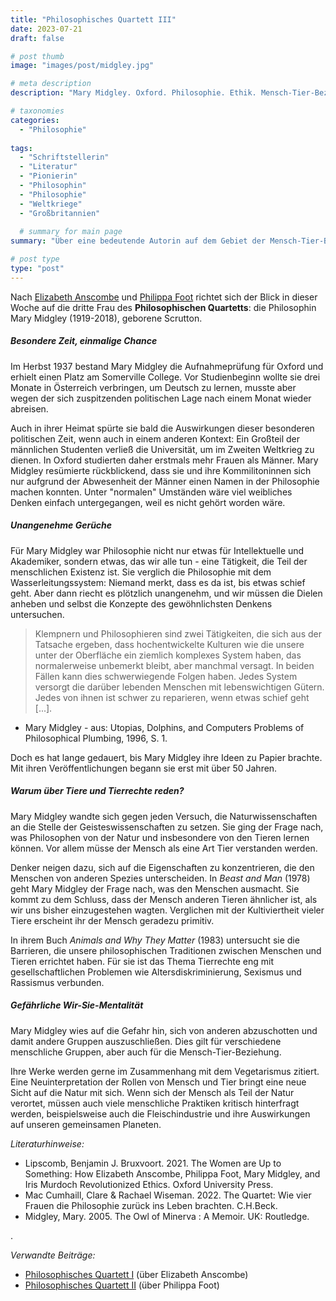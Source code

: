 ```yaml
---
title: "Philosophisches Quartett III"
date: 2023-07-21
draft: false

# post thumb
image: "images/post/midgley.jpg"

# meta description
description: "Mary Midgley. Oxford. Philosophie. Ethik. Mensch-Tier-Beziehung. Tendenz, die Wissenschaft zu missverstehen. Unangenehme Gerüche. Gefährliche Wir-Sie-Mentalität. Philosophisches Quartett. Tiere und Tierrechte. Philosophie und Klempnern. Tierrechte, Altersdiskriminierung, Sexismus, Rassismus."

# taxonomies
categories:
  - "Philosophie"
  
tags:
  - "Schriftstellerin"
  - "Literatur"
  - "Pionierin"
  - "Philosophin"
  - "Philosophie"
  - "Weltkriege"
  - "Großbritannien"
  
  # summary for main page
summary: "Über eine bedeutende Autorin auf dem Gebiet der Mensch-Tier-Beziehung sowie über Gemeinsamkeiten zwischen der Klempnerei und der Philosophie: die britische Philosophin Mary Midgley (1919-2018)."

# post type
type: "post"
---
```


Nach [Elizabeth Anscombe](https://www.erinnermich.eu/blog/anscombe/) und [Philippa Foot](https://www.erinnermich.eu/blog/foot/) richtet sich der Blick in dieser Woche auf die dritte Frau des **Philosophischen Quartetts**: die Philosophin Mary Midgley (1919-2018), geborene Scrutton.

##### Besondere Zeit, einmalige Chance

Im Herbst 1937 bestand Mary Midgley die Aufnahmeprüfung für Oxford und erhielt einen Platz am Somerville College. Vor Studienbeginn wollte sie drei Monate in Österreich verbringen, um Deutsch zu lernen, musste aber wegen der sich zuspitzenden politischen Lage nach einem Monat wieder abreisen. 
 
Auch in ihrer Heimat spürte sie bald die Auswirkungen dieser besonderen politischen Zeit, wenn auch in einem anderen Kontext: Ein Großteil der männlichen Studenten verließ die Universität, um im Zweiten Weltkrieg zu dienen. In Oxford studierten daher erstmals mehr Frauen als Männer. Mary Midgley resümierte rückblickend, dass sie und ihre Kommilitoninnen sich nur aufgrund der Abwesenheit der Männer einen Namen in der Philosophie machen konnten. Unter "normalen" Umständen wäre viel weibliches Denken einfach untergegangen, weil es nicht gehört worden wäre.

##### Unangenehme Gerüche

Für Mary Midgley war Philosophie nicht nur etwas für Intellektuelle und Akademiker, sondern etwas, das wir alle tun - eine Tätigkeit, die Teil der menschlichen Existenz ist. Sie verglich die Philosophie mit dem Wasserleitungssystem: Niemand merkt, dass es da ist, bis etwas schief geht. Aber dann riecht es plötzlich unangenehm, und wir müssen die Dielen anheben und selbst die Konzepte des gewöhnlichsten Denkens untersuchen.

>Klempnern und Philosophieren sind zwei Tätigkeiten, die sich aus der Tatsache ergeben, dass hochentwickelte Kulturen wie die unsere unter der Oberfläche ein ziemlich komplexes System haben, das normalerweise unbemerkt bleibt, aber manchmal versagt. In beiden Fällen kann dies schwerwiegende Folgen haben. Jedes System versorgt die darüber lebenden Menschen mit lebenswichtigen Gütern. Jedes von ihnen ist schwer zu reparieren, wenn etwas schief geht [...].

- Mary Midgley - aus: Utopias, Dolphins, and Computers Problems of Philosophical Plumbing, 1996, S. 1.

Doch es hat lange gedauert, bis Mary Midgley ihre Ideen zu Papier brachte. Mit ihren Veröffentlichungen begann sie erst mit über 50 Jahren. 

##### Warum über Tiere und Tierrechte reden?

Mary Midgley wandte sich gegen jeden Versuch, die Naturwissenschaften an die Stelle der Geisteswissenschaften zu setzen. Sie ging der Frage nach, was Philosophen von der Natur und insbesondere von den Tieren lernen können. Vor allem müsse der Mensch als eine Art Tier verstanden werden.

Denker neigen dazu, sich auf die Eigenschaften zu konzentrieren, die den Menschen von anderen Spezies unterscheiden. In *Beast and Man* (1978) geht Mary Midgley der Frage nach, was den Menschen ausmacht. Sie kommt zu dem Schluss, dass der Mensch anderen Tieren ähnlicher ist, als wir uns bisher einzugestehen wagten. Verglichen mit der Kultiviertheit vieler Tiere erscheint ihr der Mensch geradezu primitiv. 

In ihrem Buch *Animals and Why They Matter* (1983) untersucht sie die Barrieren, die unsere philosophischen Traditionen zwischen Menschen und Tieren errichtet haben. Für sie ist das Thema Tierrechte eng mit gesellschaftlichen Problemen wie Altersdiskriminierung, Sexismus und Rassismus verbunden.

##### Gefährliche Wir-Sie-Mentalität

Mary Midgley wies auf die Gefahr hin, sich von anderen abzuschotten und damit andere Gruppen auszuschließen. Dies gilt für verschiedene menschliche Gruppen, aber auch für die Mensch-Tier-Beziehung.

Ihre Werke werden gerne im Zusammenhang mit dem Vegetarismus zitiert. Eine Neuinterpretation der Rollen von Mensch und Tier bringt eine neue Sicht auf die Natur mit sich. Wenn sich der Mensch als Teil der Natur verortet, müssen auch viele menschliche Praktiken kritisch hinterfragt werden, beispielsweise auch die Fleischindustrie und ihre Auswirkungen auf unseren gemeinsamen Planeten.

*Literaturhinweise:*
- Lipscomb, Benjamin J. Bruxvoort. 2021. The Women are Up to Something: How Elizabeth Anscombe, Philippa Foot, Mary Midgley, and Iris Murdoch Revolutionized Ethics. Oxford University Press.
- Mac Cumhaill, Clare & Rachael Wiseman. 2022. The Quartet: Wie vier Frauen die Philosophie zurück ins Leben brachten. C.H.Beck.
- Midgley, Mary. 2005. The Owl of Minerva : A Memoir. UK: Routledge.



.

*Verwandte Beiträge:*
- [Philosophisches Quartett I](https://www.erinnermich.eu/blog/anscombe/) (über Elizabeth Anscombe)
- [Philosophisches Quartett II](https://www.erinnermich.eu/blog/foot/) (über Philippa Foot)
